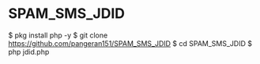 # SPAM_SMS_JDID
$  pkg install php -y $  git clone https://github.com/pangeran151/SPAM_SMS_JDID  $  cd SPAM_SMS_JDID  $  php jdid.php
